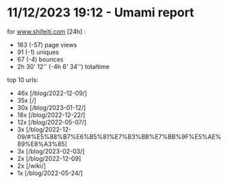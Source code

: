 # 11/12/2023 19:12 - Umami report
for www.shifeiti.com [24h] :

 - 163 (-57) page views
 - 91 (-1) uniques
 - 67 (-4) bounces
 - 2h 30' 12'' (-4h 6' 34'') totaltime


top 10 urls:
 - 46x [/blog/2022-12-09/]
 - 35x [/]
 - 30x [/blog/2023-01-12/]
 - 18x [/blog/2022-12-22/]
 - 12x [/blog/2022-05-07/]
 - 3x [/blog/2022-12-09/#%E5%88%B7%E6%B5%81%E7%B3%BB%E7%BB%9F%E5%AE%89%E8%A3%85]
 - 3x [/blog/2023-02-03/]
 - 2x [/blog/2022-12-09]
 - 2x [/wiki/]
 - 1x [/blog/2022-05-24/]


